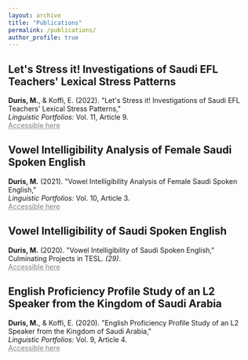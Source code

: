 ```yaml
---
layout: archive
title: "Publications"
permalink: /publications/
author_profile: true
---
```


## Let's Stress it! Investigations of Saudi EFL Teachers' Lexical Stress Patterns<br/>

**Duris, M.**, & Koffi, E. (2022). "Let's Stress it! Investigations of Saudi EFL Teachers' Lexical Stress Patterns,"<br/>_Linguistic Portfolios:_ Vol. 11, Article 9.<br/>
<a href="https://repository.stcloudstate.edu/stcloud_ling/vol11/iss1/9/" style="color: grey; text-decoration: underline;text-decoration-style: dotted;">Accessible here</a>

## Vowel Intelligibility Analysis of Female Saudi Spoken English<br/>

**Duris, M.** (2021). "Vowel Intelligibility Analysis of Female Saudi Spoken English,"<br/>_Linguistic Portfolios:_ Vol. 10, Article 3.<br/>
<a href="https://repository.stcloudstate.edu/stcloud_ling/vol10/iss1/3" style="color: grey; text-decoration: underline;text-decoration-style: dotted;">Accessible here</a>

## Vowel Intelligibility of Saudi Spoken English<br/>

**Duris, M.** (2020). "Vowel Intelligibility of Saudi Spoken English,"<br/>Culminating Projects in TESL. _(29)_.<br/>
<a href="https://repository.stcloudstate.edu/tesl_etds/29" style="color: grey; text-decoration: underline;text-decoration-style: dotted;">Accessible here</a>

## English Proficiency Profile Study of an L2 Speaker from the Kingdom of Saudi Arabia<br/>

**Duris, M.**, & Koffi, E. (2020). "English Proficiency Profile Study of an L2 Speaker from the Kingdom of Saudi Arabia,"<br/>_Linguistic Portfolios:_ Vol. 9, Article 4.<br/>
<a href="https://repository.stcloudstate.edu/stcloud_ling/vol9/iss1/4" style="color: grey; text-decoration: underline;text-decoration-style: dotted;">Accessible here</a>
